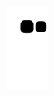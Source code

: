 ![github contribution grid snake animation](https://raw.githubusercontent.com/alpturedi/alpturedi/output/github-contribution-grid-snake.svg)
